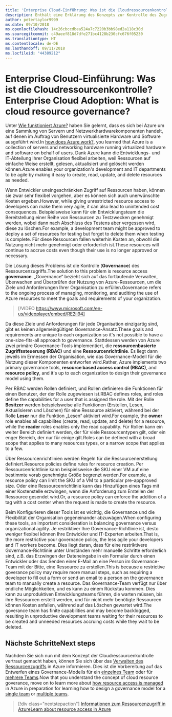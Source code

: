 ```yaml
---
title: 'Enterprise Cloud-Einführung: Was ist die Cloudressourcenkontrolle?'
description: Enthält eine Erklärung des Konzepts zur Kontrolle des Zugriffs auf Ressourcen in Azure.
author: petertaylor9999
ms.date: 09/10/2018
ms.openlocfilehash: 14c26cbccdbea524a7c7220b3bb98ed2a118c30d
ms.sourcegitcommit: c49aeef818d7dfe271bc4128b230cfc676f05230
ms.translationtype: HT
ms.contentlocale: de-DE
ms.lasthandoff: 09/11/2018
ms.locfileid: "44389212"
---
```

# <a name="enterprise-cloud-adoption-what-is-cloud-resource-governance"></a><span data-ttu-id="11b52-103">Enterprise Cloud-Einführung: Was ist die Cloudressourcenkontrolle?</span><span class="sxs-lookup"><span data-stu-id="11b52-103">Enterprise Cloud Adoption: What is cloud resource governance?</span></span>

<span data-ttu-id="11b52-104">Unter [Wie funktioniert Azure?](what-is-azure.md) haben Sie gelernt, dass es sich bei Azure um eine Sammlung von Servern und Netzwerkhardwarekomponenten handelt, auf denen im Auftrag von Benutzern virtualisierte Hardware und Software ausgeführt wird.</span><span class="sxs-lookup"><span data-stu-id="11b52-104">In [how does Azure work?](what-is-azure.md), you learned that Azure is a collection of servers and networking hardware running virtualized hardware and software on behalf of users.</span></span> <span data-ttu-id="11b52-105">Dank Azure kann die Entwicklungs- und IT-Abteilung Ihrer Organisation flexibel arbeiten, weil Ressourcen auf einfache Weise erstellt, gelesen, aktualisiert und gelöscht werden können.</span><span class="sxs-lookup"><span data-stu-id="11b52-105">Azure enables your organization's development and IT departments to be agile by making it easy to create, read, update, and delete resources as needed.</span></span>

<span data-ttu-id="11b52-106">Wenn Entwickler uneingeschränkten Zugriff auf Ressourcen haben, können sie zwar sehr flexibel vorgehen, aber es können sich auch unerwünschte Kosten ergeben.</span><span class="sxs-lookup"><span data-stu-id="11b52-106">However, while giving unrestricted resource access to developers can make them very agile, it can also lead to unintended cost consequences.</span></span> <span data-ttu-id="11b52-107">Beispielsweise kann für ein Entwicklungsteam die Bereitstellung einer Reihe von Ressourcen zu Testzwecken genehmigt werden, wobei dann nach Abschluss des Testens aber vergessen wird, diese zu löschen.</span><span class="sxs-lookup"><span data-stu-id="11b52-107">For example, a development team might be approved to deploy a set of resources for testing but forget to delete them when testing is complete.</span></span> <span data-ttu-id="11b52-108">Für diese Ressourcen fallen weiterhin Kosten an, obwohl die Nutzung nicht mehr genehmigt oder erforderlich ist.</span><span class="sxs-lookup"><span data-stu-id="11b52-108">These resources will continue to accrue costs even though their use is no longer approved or necessary.</span></span> 

<span data-ttu-id="11b52-109">Die Lösung dieses Problems ist die Kontrolle (**Governance**) des Ressourcenzugriffs.</span><span class="sxs-lookup"><span data-stu-id="11b52-109">The solution to this problem is resource access **governance**.</span></span> <span data-ttu-id="11b52-110">„Governance“ bezieht sich auf das fortlaufende Verwalten, Überwachen und Überprüfen der Nutzung von Azure-Ressourcen, um die Ziele und Anforderungen Ihrer Organisation zu erfüllen.</span><span class="sxs-lookup"><span data-stu-id="11b52-110">Governance refers to the ongoing process of managing, monitoring, and auditing the use of Azure resources to meet the goals and requirements of your organization.</span></span> 

> [!VIDEO https://www.microsoft.com/en-us/videoplayer/embed/RE2ii94] 

<span data-ttu-id="11b52-111">Da diese Ziele und Anforderungen für jede Organisation einzigartig sind, gibt es keinen allgemeingültigen Governance-Ansatz.</span><span class="sxs-lookup"><span data-stu-id="11b52-111">These goals and requirements are unique to each organization so it's not possible to have a one-size-fits-all approach to governance.</span></span> <span data-ttu-id="11b52-112">Stattdessen werden von Azure zwei primäre Governance-Tools implementiert, die **ressourcenbasierte Zugriffssteuerung (RBAC)** und eine **Ressourcenrichtlinie**. Es liegt dann jeweils im Ermessen der Organisation, wie das Governance-Modell für die Nutzung dieser Komponenten entworfen wird.</span><span class="sxs-lookup"><span data-stu-id="11b52-112">Rather, Azure implements two primary governance tools, **resource based access control (RBAC)**, and **resource policy**, and it's up to each organization to design their governance model using them.</span></span>

<span data-ttu-id="11b52-113">Per RBAC werden Rollen definiert, und Rollen definieren die Funktionen für einen Benutzer, der der Rolle zugewiesen ist.</span><span class="sxs-lookup"><span data-stu-id="11b52-113">RBAC defines roles, and roles define the capabilities for a user that is assigned the role.</span></span> <span data-ttu-id="11b52-114">Mit der Rolle **Besitzer** werden beispielsweise alle Funktionen (Erstellen, Lesen, Aktualisieren und Löschen) für eine Ressource aktiviert, während bei der Rolle **Leser** nur die Funktion „Lesen“ aktiviert wird.</span><span class="sxs-lookup"><span data-stu-id="11b52-114">For example, the **owner** role enables all capabilites (create, read, update, and delete) for a resource, while the  **reader** roles enables only the read capability.</span></span> <span data-ttu-id="11b52-115">Für Rollen kann ein weiter Bereich definiert werden, der für viele Ressourcentypen gilt, oder ein enger Bereich, der nur für einige gilt.</span><span class="sxs-lookup"><span data-stu-id="11b52-115">Roles can be defined with a broad scope that applies to many resources types, or a narrow scope that applies to a few.</span></span> 

<span data-ttu-id="11b52-116">Über Ressourcenrichtlinien werden Regeln für die Ressourcenerstellung definiert.</span><span class="sxs-lookup"><span data-stu-id="11b52-116">Resource policies define rules for resource creation.</span></span> <span data-ttu-id="11b52-117">Per Ressourcenrichtlinie kann beispielsweise die SKU einer VM auf eine bestimmte vorab genehmigte Größe begrenzt werden.</span><span class="sxs-lookup"><span data-stu-id="11b52-117">For example, a resource policy can limit the SKU of a VM to a particular pre-appproved size.</span></span> <span data-ttu-id="11b52-118">Oder eine Ressourcenrichtlinie kann das Hinzufügen eines Tags mit einer Kostenstelle erzwingen, wenn die Anforderung zum Erstellen der Ressource gesendet wird.</span><span class="sxs-lookup"><span data-stu-id="11b52-118">Or, a resource policy can enforce the addition of a tag with a cost center when the request is made to create the resource.</span></span> 

<span data-ttu-id="11b52-119">Beim Konfigurieren dieser Tools ist es wichtig, die Governance und die Flexibilität der Organisation gegeneinander abzuwägen.</span><span class="sxs-lookup"><span data-stu-id="11b52-119">When configuring these tools, an important consideration is balancing governance versus organizational agility.</span></span> <span data-ttu-id="11b52-120">Je restriktiver Ihre Governance-Richtlinie ist, desto weniger flexibel können Ihre Entwickler und IT-Experten arbeiten.</span><span class="sxs-lookup"><span data-stu-id="11b52-120">That is, the more restrictive your governance policy, the less agile your developers and IT workers become.</span></span> <span data-ttu-id="11b52-121">Dies liegt daran, dass für eine restriktivere Governance-Richtlinie unter Umständen mehr manuelle Schritte erforderlich sind, z.B. das Erzwingen der Dateneingabe in ein Formular durch einen Entwickler oder das Senden einer E-Mail an eine Person im Governance-Team mit der Bitte, eine Ressource zu erstellen.</span><span class="sxs-lookup"><span data-stu-id="11b52-121">This is because a restrictive goverance policy may require more manual steps, such as requiring a developer to fill out a form or send an email to a person on the governance team to manually create a resource.</span></span> <span data-ttu-id="11b52-122">Das Governance-Team verfügt nur über endliche Möglichkeiten, und es kann zu einem Rückstau kommen. Dies kann zu unproduktiven Entwicklungsteams führen, die warten müssen, bis ihre Ressourcen erstellt werden, und für nicht mehr benötigte Ressourcen können Kosten anfallen, während auf das Löschen gewartet wird.</span><span class="sxs-lookup"><span data-stu-id="11b52-122">The goverance team has finite capabilities and may become backlogged, resulting in unproductive development teams waiting for their resources to be created and unneeded resources accruing costs while they wait to be deleted.</span></span>

## <a name="next-steps"></a><span data-ttu-id="11b52-123">Nächste Schritte</span><span class="sxs-lookup"><span data-stu-id="11b52-123">Next steps</span></span>

<span data-ttu-id="11b52-124">Nachdem Sie sich nun mit dem Konzept der Cloudressourcenkontrolle vertraut gemacht haben, können Sie sich über das [Verwalten des Ressourcenzugriffs](azure-resource-access.md) in Azure informieren. Dies ist die Vorbereitung auf das Entwerfen eines Governance-Modells für ein [einzelnes Team](../governance/governance-single-team.md) oder für [mehrere Teams](../governance/governance-multiple-teams.md).</span><span class="sxs-lookup"><span data-stu-id="11b52-124">Now that you understand the concept of cloud resource goverance, move on to learn more about [how resource access is managed](azure-resource-access.md) in Azure in preparation for learning how to design a governance model for a [single team](../governance/governance-single-team.md) or [multiple teams](../governance/governance-multiple-teams.md).</span></span>

> [!div class="nextstepaction"]
> [<span data-ttu-id="11b52-125">Informationen zum Ressourcenzugriff in Azure</span><span class="sxs-lookup"><span data-stu-id="11b52-125">Learn about resource access in Azure</span></span>](azure-resource-access.md)